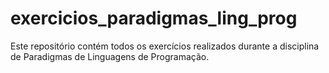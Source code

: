 #  exercicios_paradigmas_ling_prog
 Este repositório contém todos os exercícios realizados durante a disciplina de Paradigmas de Linguagens de Programação.
